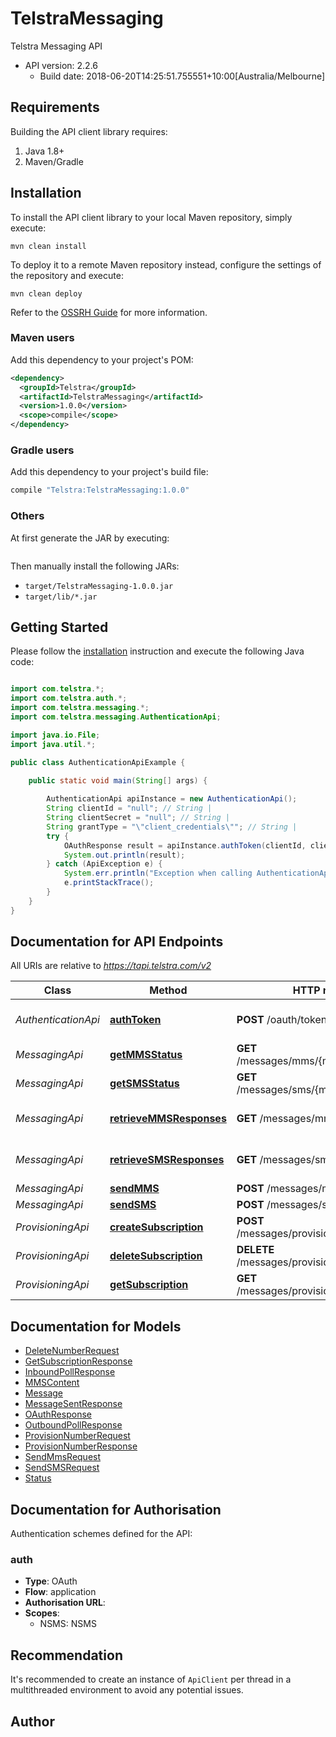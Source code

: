 # TelstraMessaging

Telstra Messaging API
- API version: 2.2.6
  - Build date: 2018-06-20T14:25:51.755551+10:00[Australia/Melbourne]





## Requirements

Building the API client library requires:
1. Java 1.8+
2. Maven/Gradle

## Installation

To install the API client library to your local Maven repository, simply execute:

```shell
mvn clean install
```

To deploy it to a remote Maven repository instead, configure the settings of the repository and execute:

```shell
mvn clean deploy
```

Refer to the [OSSRH Guide](http://central.sonatype.org/pages/ossrh-guide.html) for more information.

### Maven users

Add this dependency to your project's POM:

```xml
<dependency>
  <groupId>Telstra</groupId>
  <artifactId>TelstraMessaging</artifactId>
  <version>1.0.0</version>
  <scope>compile</scope>
</dependency>
```

### Gradle users

Add this dependency to your project's build file:

```groovy
compile "Telstra:TelstraMessaging:1.0.0"
```

### Others

At first generate the JAR by executing:

```shell
```

Then manually install the following JARs:

* `target/TelstraMessaging-1.0.0.jar`
* `target/lib/*.jar`

## Getting Started

Please follow the [installation](#installation) instruction and execute the following Java code:

```java

import com.telstra.*;
import com.telstra.auth.*;
import com.telstra.messaging.*;
import com.telstra.messaging.AuthenticationApi;

import java.io.File;
import java.util.*;

public class AuthenticationApiExample {

    public static void main(String[] args) {
        
        AuthenticationApi apiInstance = new AuthenticationApi();
        String clientId = "null"; // String | 
        String clientSecret = "null"; // String | 
        String grantType = "\"client_credentials\""; // String | 
        try {
            OAuthResponse result = apiInstance.authToken(clientId, clientSecret, grantType);
            System.out.println(result);
        } catch (ApiException e) {
            System.err.println("Exception when calling AuthenticationApi#authToken");
            e.printStackTrace();
        }
    }
}

```

## Documentation for API Endpoints

All URIs are relative to *https://tapi.telstra.com/v2*

Class | Method | HTTP request | Description
------------ | ------------- | ------------- | -------------
*AuthenticationApi* | [**authToken**](docs/AuthenticationApi.md#authToken) | **POST** /oauth/token | Generate OAuth2 token
*MessagingApi* | [**getMMSStatus**](docs/MessagingApi.md#getMMSStatus) | **GET** /messages/mms/{messageid}/status | Get MMS Status
*MessagingApi* | [**getSMSStatus**](docs/MessagingApi.md#getSMSStatus) | **GET** /messages/sms/{messageId}/status | Get SMS Status
*MessagingApi* | [**retrieveMMSResponses**](docs/MessagingApi.md#retrieveMMSResponses) | **GET** /messages/mms | Retrieve MMS Responses
*MessagingApi* | [**retrieveSMSResponses**](docs/MessagingApi.md#retrieveSMSResponses) | **GET** /messages/sms | Retrieve SMS Responses
*MessagingApi* | [**sendMMS**](docs/MessagingApi.md#sendMMS) | **POST** /messages/mms | Send MMS
*MessagingApi* | [**sendSMS**](docs/MessagingApi.md#sendSMS) | **POST** /messages/sms | Send SMS
*ProvisioningApi* | [**createSubscription**](docs/ProvisioningApi.md#createSubscription) | **POST** /messages/provisioning/subscriptions | Create Subscription
*ProvisioningApi* | [**deleteSubscription**](docs/ProvisioningApi.md#deleteSubscription) | **DELETE** /messages/provisioning/subscriptions | Delete Subscription
*ProvisioningApi* | [**getSubscription**](docs/ProvisioningApi.md#getSubscription) | **GET** /messages/provisioning/subscriptions | Get Subscription


## Documentation for Models

 - [DeleteNumberRequest](docs/DeleteNumberRequest.md)
 - [GetSubscriptionResponse](docs/GetSubscriptionResponse.md)
 - [InboundPollResponse](docs/InboundPollResponse.md)
 - [MMSContent](docs/MMSContent.md)
 - [Message](docs/Message.md)
 - [MessageSentResponse](docs/MessageSentResponse.md)
 - [OAuthResponse](docs/OAuthResponse.md)
 - [OutboundPollResponse](docs/OutboundPollResponse.md)
 - [ProvisionNumberRequest](docs/ProvisionNumberRequest.md)
 - [ProvisionNumberResponse](docs/ProvisionNumberResponse.md)
 - [SendMmsRequest](docs/SendMmsRequest.md)
 - [SendSMSRequest](docs/SendSMSRequest.md)
 - [Status](docs/Status.md)


## Documentation for Authorisation

Authentication schemes defined for the API:
### auth

- **Type**: OAuth
- **Flow**: application
- **Authorisation URL**: 
- **Scopes**: 
  - NSMS: NSMS


## Recommendation

It's recommended to create an instance of `ApiClient` per thread in a multithreaded environment to avoid any potential issues.

## Author




